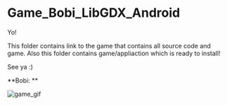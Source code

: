
# Game_Bobi_LibGDX_Android

Yo!

This folder contains link to the game that contains all source code and game.
Also this folder contains game/appliaction which is ready to install!

See ya :)

**Bobi: **

![game_gif](https://user-images.githubusercontent.com/72278818/117564803-2e266b80-b0ae-11eb-94c7-bea3291d07b5.gif)
